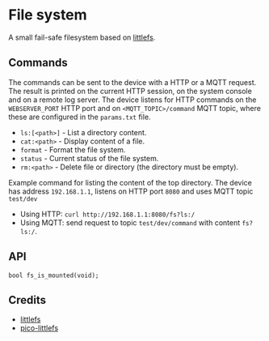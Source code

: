 # File system
A small fail-safe filesystem based on [littlefs](https://github.com/littlefs-project/littlefs).

## Commands
The commands can be sent to the device with a HTTP or a MQTT request. The result is printed on the current HTTP session, on the system console and on a remote log server. The device listens for HTTP commands on the `WEBSERVER_PORT` HTTP port and on `<MQTT_TOPIC>/command` MQTT topic, where these are configured in the `params.txt` file.  
- `ls:[<path>]` - List a directory content.  
- `cat:<path>`  - Display content of a file.  
- `format`      - Format the file system.  
- `status`      - Current status of the file system.  
- `rm:<path>`   - Delete file or directory (the directory must be empty).  

Example command for listing the content of the top directory. The device has address `192.168.1.1`, listens on HTTP port `8080` and uses MQTT topic `test/dev`
- Using HTTP: `curl http://192.168.1.1:8080/fs?ls:/`
- Using MQTT: send request to topic `test/dev/command` with content `fs?ls:/`.

## API
```
bool fs_is_mounted(void);
```

## Credits
- [littlefs](https://github.com/littlefs-project/littlefs)
- [pico-littlefs](https://github.com/lurk101/littlefs-lib)
